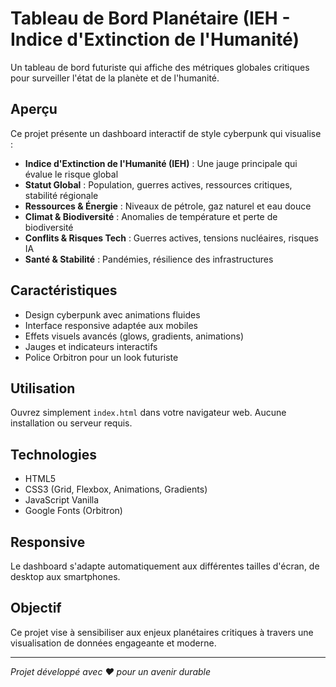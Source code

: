 # Tableau de Bord Planétaire (IEH - Indice d'Extinction de l'Humanité)

Un tableau de bord futuriste qui affiche des métriques globales critiques pour surveiller l'état de la planète et de l'humanité.

## Aperçu

Ce projet présente un dashboard interactif de style cyberpunk qui visualise :

- **Indice d'Extinction de l'Humanité (IEH)** : Une jauge principale qui évalue le risque global
- **Statut Global** : Population, guerres actives, ressources critiques, stabilité régionale
- **Ressources & Énergie** : Niveaux de pétrole, gaz naturel et eau douce
- **Climat & Biodiversité** : Anomalies de température et perte de biodiversité
- **Conflits & Risques Tech** : Guerres actives, tensions nucléaires, risques IA
- **Santé & Stabilité** : Pandémies, résilience des infrastructures

## Caractéristiques

- Design cyberpunk avec animations fluides
- Interface responsive adaptée aux mobiles
- Effets visuels avancés (glows, gradients, animations)
- Jauges et indicateurs interactifs
- Police Orbitron pour un look futuriste

## Utilisation

Ouvrez simplement `index.html` dans votre navigateur web. Aucune installation ou serveur requis.

## Technologies

- HTML5
- CSS3 (Grid, Flexbox, Animations, Gradients)
- JavaScript Vanilla
- Google Fonts (Orbitron)

## Responsive

Le dashboard s'adapte automatiquement aux différentes tailles d'écran, de desktop aux smartphones.

## Objectif

Ce projet vise à sensibiliser aux enjeux planétaires critiques à travers une visualisation de données engageante et moderne.

---

*Projet développé avec ❤️ pour un avenir durable*
